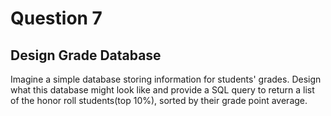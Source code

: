 # Question 7
## Design Grade Database
Imagine a simple database storing information for students' grades. Design what this database might look like and provide a SQL query to return a list of the honor roll students(top 10%), sorted by their grade point average.
